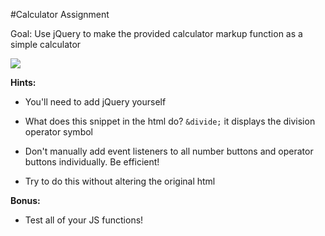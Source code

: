 #Calculator Assignment

Goal: Use jQuery to make the provided calculator markup function as a simple calculator

![](http://i.gyazo.com/be1690103f5fb61e690024030b5a80b5.gif)

**Hints:**

* You'll need to add jQuery yourself
* What does this snippet in the html do? `&divide;`
it displays the division operator symbol

* Don't manually add event listeners to all number buttons and operator buttons individually. Be efficient!
* Try to do this without altering the original html

**Bonus:**

* Test all of your JS functions!
